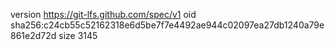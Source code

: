 version https://git-lfs.github.com/spec/v1
oid sha256:c24cb55c52162318e6d5be7f7e4492ae944c02097ea27db1240a79e861e2d72d
size 3145
